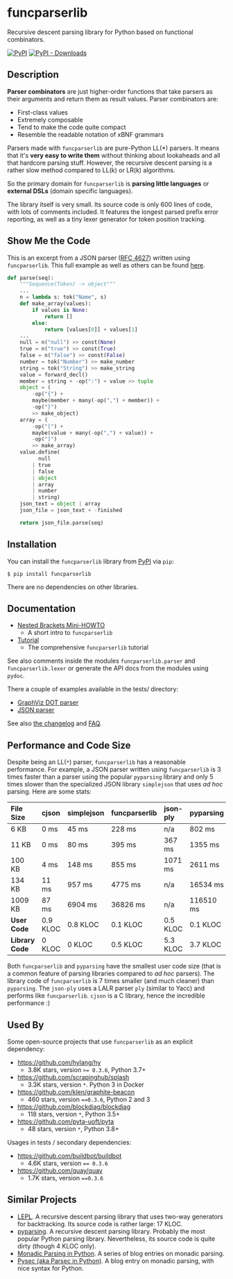 funcparserlib
=============

Recursive descent parsing library for Python based on functional combinators.

[![PyPI](https://img.shields.io/pypi/v/funcparserlib)](https://pypi.org/project/funcparserlib/)
[![PyPI - Downloads](https://img.shields.io/pypi/dm/funcparserlib)](https://pypi.org/project/funcparserlib/)


Description
-----------

**Parser combinators** are just higher-order functions that take parsers as
their arguments and return them as result values. Parser combinators are:

  * First-class values
  * Extremely composable
  * Tend to make the code quite compact
  * Resemble the readable notation of xBNF grammars

Parsers made with `funcparserlib` are pure-Python LL(\*) parsers. It means that
it's **very easy to write them** without thinking about lookaheads and all
that hardcore parsing stuff. However, the recursive descent parsing is a rather
slow method compared to LL(k) or LR(k) algorithms.

So the primary domain for `funcparserlib` is **parsing little languages** or
**external DSLs** (domain specific languages).

The library itself is very small. Its source code is only 600 lines of code,
with lots of comments included. It features the longest parsed prefix error
reporting, as well as a tiny lexer generator for token position tracking.


Show Me the Code
----------------

This is an excerpt from a JSON parser
([RFC 4627](https://tools.ietf.org/html/rfc4627)) written using
`funcparserlib`. This full example as well as others can be found
[here](tests/json.py).

```python
def parse(seq):
    """Sequence(Token) -> object"""
    ...
    n = lambda s: tok("Name", s)
    def make_array(values):
        if values is None:
            return []
        else:
            return [values[0]] + values[1]
    ...
    null = n("null") >> const(None)
    true = n("true") >> const(True)
    false = n("false") >> const(False)
    number = tok("Number") >> make_number
    string = tok("String") >> make_string
    value = forward_decl()
    member = string + -op(":") + value >> tuple
    object = (
        -op("{") +
        maybe(member + many(-op(",") + member)) +
        -op("}")
        >> make_object)
    array = (
        -op("[") +
        maybe(value + many(-op(",") + value)) +
        -op("]")
        >> make_array)
    value.define(
          null
        | true
        | false
        | object
        | array
        | number
        | string)
    json_text = object | array
    json_file = json_text + -finished

    return json_file.parse(seq)
```


Installation
------------

You can install the `funcparserlib` library from
[PyPI](https://pypi.python.org/pypi/funcparserlib) via `pip`:

    $ pip install funcparserlib

There are no dependencies on other libraries.


Documentation
-------------

* [Nested Brackets Mini-HOWTO](doc/Brackets.md)
    * A short intro to `funcparserlib`
* [Tutorial](doc/Tutorial.md)
    * The comprehensive `funcparserlib` tutorial

See also comments inside the modules `funcparserlib.parser` and
`funcparserlib.lexer` or generate the API docs from the modules using `pydoc`.

There a couple of examples available in the tests/ directory:

* [GraphViz DOT parser](tests/dot.py)
* [JSON parser](tests/json.py)

See also [the changelog](docs/changes.md) and [FAQ](doc/FAQ.md).


Performance and Code Size
-------------------------

Despite being an LL(`*`) parser, `funcparserlib` has a reasonable performance.
For example, a JSON parser written using `funcparserlib` is 3 times faster
than a parser using the popular `pyparsing` library and only 5 times slower
than the specialized JSON library `simplejson` that uses _ad hoc_ parsing.
Here are some stats:

| **File Size** | **cjson** | **simplejson** | **funcparserlib** | **json-ply** | **pyparsing** |
|:--------------|:----------|:---------------|:------------------|:-------------|:--------------|
| 6 KB        | 0 ms    | 45 ms        | 228 ms          | n/a     | 802 ms      |
| 11 KB       | 0 ms    | 80 ms        | 395 ms          | 367 ms  | 1355 ms     |
| 100 KB      | 4 ms    | 148 ms       | 855 ms          | 1071 ms | 2611 ms     |
| 134 KB      | 11 ms   | 957 ms       | 4775 ms         | n/a     | 16534 ms    |
| 1009 KB     | 87 ms   | 6904 ms      | 36826 ms        | n/a     | 116510 ms   |
| **User Code**    | 0.9 KLOC | 0.8 KLOC | 0.1 KLOC | 0.5 KLOC | 0.1 KLOC |
| **Library Code** | 0 KLOC   | 0 KLOC   | 0.5 KLOC | 5.3 KLOC | 3.7 KLOC |

Both `funcparserlib` and `pyparsing` have the smallest user code size (that is
a common feature of parsing libraries compared to _ad hoc_ parsers). The
library code of `funcparserlib` is 7 times smaller (and much cleaner) than
`pyparsing`. The `json-ply` uses a LALR parser `ply` (similar to Yacc) and
performs like `funcparserlib`. `cjson` is a C library, hence the incredible
performance :)


Used By
-------

Some open-source projects that use `funcparserlib` as an explicit dependency:

* https://github.com/hylang/hy
    * 3.8K stars, version `>= 0.3.6`, Python 3.7+
* https://github.com/scrapinghub/splash
    * 3.3K stars, version `*`. Python 3 in Docker
* https://github.com/klen/graphite-beacon
    * 460 stars, version `==0.3.6`, Python 2 and 3
* https://github.com/blockdiag/blockdiag
    * 118 stars, version `*`, Python 3.5+
* https://github.com/pyta-uoft/pyta
    * 48 stars, version `*`, Python 3.8+


Usages in tests / secondary dependencies:

* https://github.com/buildbot/buildbot
    * 4.6K stars, version `== 0.3.6`
* https://github.com/quay/quay
    * 1.7K stars, version `==0.3.6`



Similar Projects
----------------

* [LEPL](https://code.google.com/p/lepl/). A recursive descent parsing
  library that uses two-way generators for backtracking. Its source code is
  rather large: 17 KLOC.
* [pyparsing](https://github.com/pyparsing/pyparsing/). A recursive descent
  parsing library. Probably the most popular Python parsing library.
  Nevertheless, its source code is quite dirty (though 4 KLOC only).
* [Monadic Parsing in Python](https://web.archive.org/web/20120507001413/http://sandersn.com/blog/?tag=/monads).
  A series of blog entries on monadic parsing.
* [Pysec (aka Parsec in Python)](http://www.valuedlessons.com/2008/02/pysec-monadic-combinatoric-parsing-in.html).
  A blog entry on monadic parsing, with nice syntax for Python.
